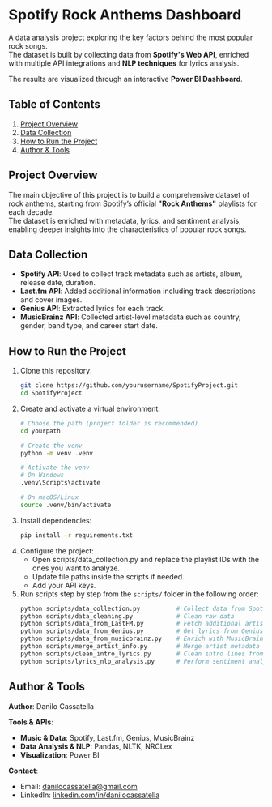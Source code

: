 # Spotify Rock Anthems Dashboard  

A data analysis project exploring the key factors behind the most popular rock songs.  
The dataset is built by collecting data from **Spotify's Web API**, enriched with multiple API integrations and **NLP techniques** for lyrics analysis.

The results are visualized through an interactive **Power BI Dashboard**.



## Table of Contents  

1. [Project Overview](#project-overview)  
2. [Data Collection](#data-collection)  
3. [How to Run the Project](#how-to-run-the-project)
4. [Author & Tools](#author--tools)  


## Project Overview

The main objective of this project is to build a comprehensive dataset of rock anthems, starting from Spotify’s official **"Rock Anthems"** playlists for each decade.  
The dataset is enriched with metadata, lyrics, and sentiment analysis, enabling deeper insights into the characteristics of popular rock songs.

## Data Collection

- **Spotify API**: Used to collect track metadata such as artists, album, release date, duration.
- **Last.fm API**: Added additional information including track descriptions and cover images.
- **Genius API**: Extracted lyrics for each track.
- **MusicBrainz API**: Collected artist-level metadata such as country, gender, band type, and career start date.

## How to Run the Project

1. Clone this repository:
   ```bash
   git clone https://github.com/yourusername/SpotifyProject.git
   cd SpotifyProject
   ```
2. Create and activate a virtual environment:  
   ```bash
   # Choose the path (project folder is recommended)
   cd yourpath

   # Create the venv
   python -m venv .venv  

   # Activate the venv  
   # On Windows
   .venv\Scripts\activate  

   # On macOS/Linux
   source .venv/bin/activate  
   ```
2. Install dependencies:
   ```bash
   pip install -r requirements.txt
   ```
3. Configure the project:
    - Open scripts/data_collection.py and replace the playlist IDs with the ones you want to analyze.
    - Update file paths inside the scripts if needed.
    - Add your API keys.
4. Run scripts step by step from the `scripts/` folder in the following order:
    ```bash
    python scripts/data_collection.py          # Collect data from Spotify playlists
    python scripts/data_cleaning.py            # Clean raw data
    python scripts/data_from_LastFM.py         # Fetch additional artist info from LastFM
    python scripts/data_from_Genius.py         # Get lyrics from Genius
    python scripts/data_from_musicbrainz.py    # Enrich with MusicBrainz metadata
    python scripts/merge_artist_info.py        # Merge artist metadata
    python scripts/clean_intro_lyrics.py       # Clean intro lines from lyrics
    python scripts/lyrics_nlp_analysis.py      # Perform sentiment analysis on lyrics
   ```


## Author & Tools

**Author**: Danilo Cassatella  

**Tools & APIs**:  
- **Music & Data**: Spotify, Last.fm, Genius, MusicBrainz  
- **Data Analysis & NLP**: Pandas, NLTK, NRCLex  
- **Visualization**: Power BI  

**Contact**:  
- Email: danilocassatella@gmail.com  
- LinkedIn: [linkedin.com/in/danilocassatella](https://www.linkedin.com/in/danilocassatella/)
